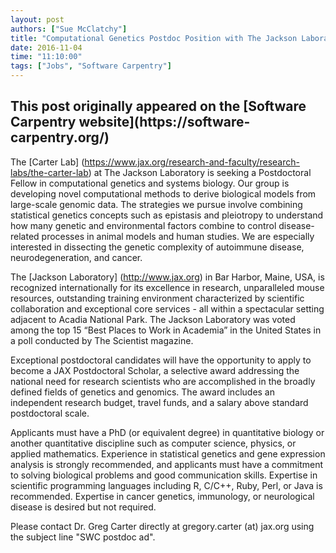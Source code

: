 ```yaml
---
layout: post
authors: ["Sue McClatchy"]
title: "Computational Genetics Postdoc Position with The Jackson Laboratory"
date: 2016-11-04
time: "11:10:00"
tags: ["Jobs", "Software Carpentry"]
---
```


<h2>This post originally appeared on the [Software Carpentry website](https://software-carpentry.org/)</h2>

The [Carter Lab] (https://www.jax.org/research-and-faculty/research-labs/the-carter-lab) at The Jackson Laboratory
is seeking a Postdoctoral Fellow in computational genetics and systems biology. Our group is developing novel
computational methods to derive biological models from large-scale genomic data. The strategies we pursue involve
combining statistical genetics concepts such as epistasis and pleiotropy to understand how many genetic and
environmental factors combine to control disease-related processes in animal models and human studies. We are
especially interested in dissecting the genetic complexity of autoimmune disease, neurodegeneration, and cancer.

The [Jackson Laboratory] (http://www.jax.org) in Bar Harbor, Maine, USA, is recognized internationally for its
excellence in research, unparalleled mouse resources, outstanding training environment characterized by scientific
collaboration and exceptional core services - all within a spectacular setting adjacent to Acadia National Park.
The Jackson Laboratory was voted among the top 15 “Best Places to Work in Academia” in the United States in a poll
conducted by The Scientist magazine.

Exceptional postdoctoral candidates will have the opportunity to apply to become a JAX Postdoctoral Scholar, a
selective award addressing the national need for research scientists who are accomplished in the broadly defined
fields of genetics and genomics. The award includes an independent research budget, travel funds, and a salary
above standard postdoctoral scale.

Applicants must have a PhD (or equivalent degree) in quantitative biology or another quantitative discipline such
as computer science, physics, or applied mathematics. Experience in statistical genetics and gene expression
analysis is strongly recommended, and applicants must have a commitment to solving biological problems and good
communication skills. Expertise in scientific programming languages including R, C/C++, Ruby, Perl, or Java is
recommended. Expertise in cancer genetics, immunology, or neurological disease is desired but not required.

Please contact Dr. Greg Carter directly at gregory.carter (at) jax.org using the subject line "SWC postdoc ad".
 